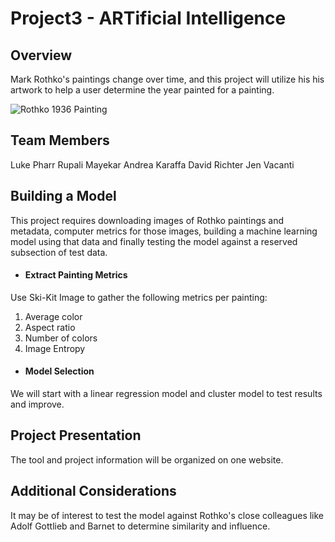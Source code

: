 # Project3 - ARTificial Intelligence
## Overview
Mark Rothko's paintings change over time, and this project will utilize his his artwork to help a user determine the year painted for a painting. 

![Rothko 1936 Painting](https://github.com/cammster/ARTificial-Intelligence/blob/master/images/Rothko_guggenheim_org/1946_31.jpg)

## Team Members
Luke Pharr
Rupali Mayekar
Andrea Karaffa
David Richter
Jen Vacanti

## Building a Model
This project requires downloading images of Rothko paintings and metadata, computer metrics for those images, building a machine learning model using that data and finally testing the model against a reserved subsection of test data. 
* #### Extract Painting Metrics
Use Ski-Kit Image to gather the following metrics per painting: 
1. Average color
2. Aspect ratio
3. Number of colors
4. Image Entropy

* #### Model Selection
We will start with a linear regression model and cluster model to test results and improve. 

## Project Presentation
The tool and project information will be organized on one website. 

## Additional Considerations
It may be of interest to test the model against Rothko's close colleagues like Adolf Gottlieb and Barnet to determine similarity and influence. 

